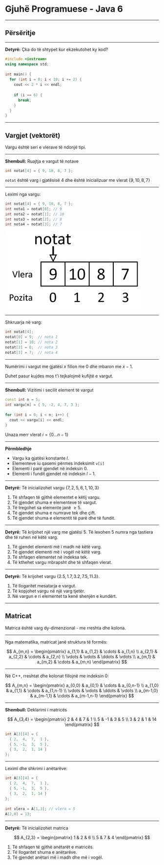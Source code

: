 # Gjuhë Programuese - Java 6

---

## Përsëritje

---

**Detyrë:** Çka do të shtypet kur ekzekutohet ky kod?

```cpp
#include <iostream>
using namespace std;

int main() {
  for (int i = 0; i < 10; i += 2) {
    cout << 2 * i << endl;

    if (i == 6) {
      break;
    }
  }
}
```

---

## Vargjet (vektorët)

Vargu është seri e vlerave të ndonjë tipi.

---

**Shembull:** Ruajtja e vargut të notave

```cpp
int notat[4] = { 9, 10, 8, 7 };
```

`notat` është varg i gjatësisë $4$ dhe është inicializuar me vlerat $\{9, 10, 8, 7\}$

---

Leximi nga vargu:

```cpp
int notat[4] = { 9, 10, 8, 7 };
int nota1 = notat[0]; // 9
int nota2 = notat[1]; // 10
int nota3 = notat[2]; // 8
int nota4 = notat[3]; // 7
```

![](/lendet/gjuhe-programuese/java6/notat.png) <!-- .element: style="max-height:400px;border:none;" -->

---

Shkruarja në varg:

```cpp
int notat[4];
notat[0] = 9;  // nota 1
notat[1] = 10; // nota 2
notat[2] = 8;  // nota 3
notat[3] = 7;  // nota 4
```

---

Numërimi i vargut me gjatësi $x$ fillon me $0$ dhe mbaron me $x-1$.

Duhet pasur kujdes mos t'i tejkalojmë kufijtë e vargut.

---

**Shembull:** Vizitimi i secilit element të vargut

```cpp
const int n = 5;
int vargu[n] = { 5, -2, 4, 7, 3 };

for (int i = 0; i < n; i++) {
  cout << vargu[i] << endl;
}
```

Unaza merr vlerat $i = \{0 \dots n-1\}$

---

**Përmbledhje**

- Vargu ka gjatësi konstante $l$.
- Elementeve iu qasemi përmes indeksimit `v[i]`
- Elementi i parë gjendet në indeksin $0$.
- Elementi i fundit gjendet në indeksin $l-1$.

---

**Detyrë:** Të inicializohet vargu $\{7,2,5,6,1,10,3\}$

1. Të shfaqen të gjithë elementet e këtij vargu.
2. Të gjendet shuma e elementeve të vargut.
3. Të tregohet sa elemente janë $\geq 5$.
4. Të gjendet shuma e numrave tek dhe çift.
5. Të gjendet shuma e elementit të parë dhe të fundit.

---

**Detyrë:** Të krijohet një varg me gjatësi 5. Të lexohen 5 numra nga tastiera dhe të ruhen në këtë varg.

1. Të gjendet elementi më i madh në këtë varg.
2. Të gjendet elementi më i vogël në këtë varg.
3. Të shfaqen elementet në indeksa tek.
4. Të kthehet vargu mbrapsht dhe të shfaqen vlerat.

---

**Detyrë:** Të krijohet vargu $\{2.5,1.7,3.2,7.5,11.3\}$.

1. Të llogaritet mesatarja e vargut.
2. Të kopjohet vargu në një varg tjetër.
3. Në vargun e ri elementet ta kenë shenjën e kundërt.

---

## Matricat

Matrica është varg dy-dimenzional - me rreshta dhe kolona.

---

Nga matematika, matricat janë struktura të formës:

$$
A_{m,n} = 
\begin{pmatrix}
a_{1,1} & a_{1,2} & \cdots & a_{1,n} \\
a_{2,1} & a_{2,2} & \cdots & a_{2,n} \\
\vdots  & \vdots  & \ddots & \vdots  \\
a_{m,1} & a_{m,2} & \cdots & a_{m,n} 
\end{pmatrix}
$$

---

Në C++, rreshtat dhe kolonat fillojnë me indeksin $0$:

$$
A_{m,n} = 
\begin{pmatrix}
a_{0,0} & a_{0,1} & \cdots & a_{0,n-1} \\
a_{1,0} & a_{1,1} & \cdots & a_{1,n-1} \\
\vdots  & \vdots  & \ddots & \vdots  \\
a_{m-1,0} & a_{m-1,1} & \cdots & a_{m-1,n-1} 
\end{pmatrix}
$$

---

**Shembull:** Deklarimi i matricës

$$
A_{3,4} =
\begin{pmatrix}
2 & 4 & 7 & 1 \\
5 & -1 & 3 & 5 \\
3 & 2 & 1 & 14
\end{pmatrix}
$$

```cpp
int A[3][4] = {
  { 2,  4,  7,  1 },
  { 5, -1,  3,  5 },
  { 3,  2,  1, 14 }
};
```

---

Leximi dhe shkrimi i anëtarëve:

```cpp
int A[3][4] = {
  { 2,  4,  7,  1 },
  { 5, -1,  3,  5 },
  { 3,  2,  1, 14 }
};

int vlera = A[1,3]; // vlera = 5
A[2,0] = 13;
```

---

**Detyrë:** Të inicializohet matrica

$$
A_{2,3} =
\begin{pmatrix}
1 & 2 & 6 \\
5 & 7 & 4
\end{pmatrix}
$$

1. Të shfaqen të gjithë anëtarët e matricës.
2. Të llogaritet shuma e anëtarëve.
3. Të gjendet anëtari më i madh dhe më i vogël.
